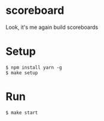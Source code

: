 # scoreboard
Look, it's me again build scoreboards

# Setup

    $ npm install yarn -g
    $ make setup

# Run

    $ make start

